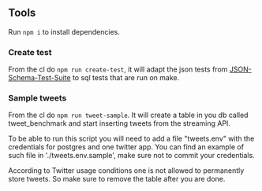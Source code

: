 ## Tools

Run `npm i` to install dependencies. 

### Create test
From the cl do `npm run create-test`, it will adapt the json tests from 
[JSON-Schema-Test-Suite](https://github.com/json-schema-org/JSON-Schema-Test-Suite) to sql tests that are run on make.

### Sample tweets
From the cl do `npm run tweet-sample`. It will create a table in you db called tweet_benchmark and start inserting tweets
from the streaming API.

To be able to run this script you will need to add a file "tweets.env" with the credentials for
postgres and one twitter app. You can find an example of such file in './tweets.env.sample', make sure not to commit your
credentials.

According to Twitter usage conditions one is not allowed to permanently store tweets. So make sure to remove the table after you are done.


